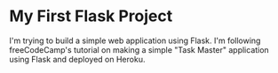 # My First Flask Project
I'm trying to build a simple web application using Flask. I'm following freeCodeCamp's tutorial on making a simple "Task Master" application using Flask and deployed on Heroku.